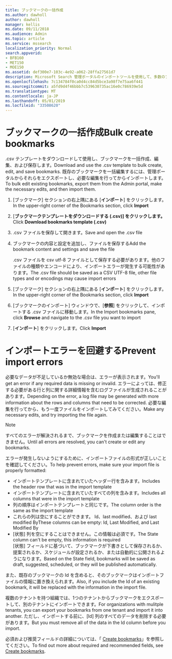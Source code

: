 ```yaml
---
title: ブックマークの一括作成
ms.author: dawholl
author: dawholl
manager: kellis
ms.date: 09/11/2018
ms.audience: Admin
ms.topic: article
ms.service: mssearch
localization_priority: Normal
search.appverid:
- BFB160
- MET150
- MOE150
ms.assetid: def300e7-103c-4e92-a062-28ffa27561d7
description: Microsoft Search 管理ポータルのインポートツールを使用して、多数のブックマークを一度に作成する
ms.openlocfilehash: 7c134784f0ca0d4cc84d5bce3a98f7e75aa6f441
ms.sourcegitcommit: a5fd9d4f46bbb7c539630735ac16e0c786939e5d
ms.translationtype: MT
ms.contentlocale: ja-JP
ms.lasthandoff: 05/01/2019
ms.locfileid: "33508620"
---
```

# <a name="bulk-create-bookmarks"></a><span data-ttu-id="3ec15-103">ブックマークの一括作成</span><span class="sxs-lookup"><span data-stu-id="3ec15-103">Bulk create bookmarks</span></span>

<span data-ttu-id="3ec15-104">.csv テンプレートをダウンロードして使用し、ブックマークを一括作成、編集、および保存します。</span><span class="sxs-lookup"><span data-stu-id="3ec15-104">Download and use the .csv template to bulk create, edit, and save bookmarks.</span></span> <span data-ttu-id="3ec15-105">既存のブックマークを一括編集するには、管理ポータルからそれらをエクスポートし、必要な編集を行ってからインポートします。</span><span class="sxs-lookup"><span data-stu-id="3ec15-105">To bulk edit existing bookmarks, export them from the Admin portal, make the necessary edits, and then import them.</span></span>
  
1. <span data-ttu-id="3ec15-106">[ブックマーク] セクションの右上隅にある [**インポート**] をクリックします。</span><span class="sxs-lookup"><span data-stu-id="3ec15-106">In the upper-right corner of the Bookmarks section, click **Import**</span></span>
    
2. <span data-ttu-id="3ec15-107">[**ブックマークテンプレートをダウンロードする (.csv)] をクリックします。**</span><span class="sxs-lookup"><span data-stu-id="3ec15-107">Click **Download bookmarks template (.csv)**</span></span>
    
3. <span data-ttu-id="3ec15-108">.csv ファイルを保存して開きます。</span><span class="sxs-lookup"><span data-stu-id="3ec15-108">Save and open the .csv file</span></span>
    
4. <span data-ttu-id="3ec15-109">ブックマークの内容と設定を追加し、ファイルを保存する</span><span class="sxs-lookup"><span data-stu-id="3ec15-109">Add the bookmark content and settings and save the file</span></span>

    <span data-ttu-id="3ec15-110">.csv ファイルを csv utf-8 ファイルとして保存する必要があります。他のファイルの種類やエンコードにより、インポートエラーが発生する可能性があります。</span><span class="sxs-lookup"><span data-stu-id="3ec15-110">The .csv file should be saved as a CSV UTF-8 file, other file types and or encodings may cause import errors</span></span>
    
5. <span data-ttu-id="3ec15-111">[ブックマーク] セクションの右上隅にある [**インポート**] をクリックします。</span><span class="sxs-lookup"><span data-stu-id="3ec15-111">In the upper-right corner of the Bookmarks section, click **Import**</span></span>
    
6. <span data-ttu-id="3ec15-112">[ブックマークのインポート] ウィンドウで、[**参照**] をクリックして、インポートする .csv ファイルに移動します。</span><span class="sxs-lookup"><span data-stu-id="3ec15-112">In the Import bookmarks pane, click **Browse** and navigate to the .csv file you want to import</span></span> 
    
7. <span data-ttu-id="3ec15-113">[**インポート**] をクリックします。</span><span class="sxs-lookup"><span data-stu-id="3ec15-113">Click **Import**</span></span>

# <a name="prevent-import-errors"></a><span data-ttu-id="3ec15-114">インポートエラーを回避する</span><span class="sxs-lookup"><span data-stu-id="3ec15-114">Prevent import errors</span></span>      
<span data-ttu-id="3ec15-115">必要なデータが不足しているか無効な場合は、エラーが表示されます。</span><span class="sxs-lookup"><span data-stu-id="3ec15-115">You'll get an error if any required data is missing or invalid.</span></span> <span data-ttu-id="3ec15-116">エラーによっては、修正する必要がある行と列に関する詳細情報を含むログファイルが生成されることがあります。</span><span class="sxs-lookup"><span data-stu-id="3ec15-116">Depending on the error, a log file may be generated with more information about the rows and columns that need to be corrected.</span></span> <span data-ttu-id="3ec15-117">必要な編集を行ってから、もう一度ファイルをインポートしてみてください。</span><span class="sxs-lookup"><span data-stu-id="3ec15-117">Make any necessary edits, and try importing the file again.</span></span>

> [!NOTE]
> <span data-ttu-id="3ec15-118">すべてのエラーが解決されるまで、ブックマークを作成または編集することはできません。</span><span class="sxs-lookup"><span data-stu-id="3ec15-118">Until all errors are resolved, you can't create or edit any bookmarks.</span></span> 

<span data-ttu-id="3ec15-119">エラーが発生しないようにするために、インポートファイルの形式が正しいことを確認してください。</span><span class="sxs-lookup"><span data-stu-id="3ec15-119">To help prevent errors, make sure your import file is properly formatted:</span></span>
- <span data-ttu-id="3ec15-120">インポートテンプレートに含まれていたヘッダー行を含みます。</span><span class="sxs-lookup"><span data-stu-id="3ec15-120">Includes the header row that was in the import template</span></span>
- <span data-ttu-id="3ec15-121">インポートテンプレートに含まれていたすべての列を含みます。</span><span class="sxs-lookup"><span data-stu-id="3ec15-121">Includes all columns that were in the import template</span></span>
- <span data-ttu-id="3ec15-122">列の順序はインポートテンプレートと同じです。</span><span class="sxs-lookup"><span data-stu-id="3ec15-122">The column order is the same as the import template</span></span>
- <span data-ttu-id="3ec15-123">これらの列は空にすることができます。 Id、last modified、および last modified By</span><span class="sxs-lookup"><span data-stu-id="3ec15-123">These columns can be empty: Id, Last Modified, and Last Modified By</span></span>
- <span data-ttu-id="3ec15-124">[状態] 列を空にすることはできません。この情報は必須です。</span><span class="sxs-lookup"><span data-stu-id="3ec15-124">The State column can't be empty, this information is required</span></span>  
<span data-ttu-id="3ec15-125">[状態] フィールドに基づいて、ブックマークが下書きとして保存されるか、提案されるか、スケジュールが設定されるか、または自動的に公開されるようになります。</span><span class="sxs-lookup"><span data-stu-id="3ec15-125">Based on the State field, bookmarks will be saved as draft, suggested, scheduled, or they will be published automatically.</span></span>

<span data-ttu-id="3ec15-126">また、既存のブックマークの Id を含めると、そのブックマークはインポートファイルの情報に置き換えられます。</span><span class="sxs-lookup"><span data-stu-id="3ec15-126">Also, if you include the Id of an existing bookmark, it will be replaced with the information in the import file.</span></span>

<span data-ttu-id="3ec15-127">複数のテナントを持つ組織では、1つのテナントからブックマークをエクスポートして、別のテナントにインポートできます。</span><span class="sxs-lookup"><span data-stu-id="3ec15-127">For organizations with mulitple tenants, you can export your bookmarks from one tenant and import it into another.</span></span> <span data-ttu-id="3ec15-128">ただし、インポートする前に、[Id] 列のすべてのデータを削除する必要があります。</span><span class="sxs-lookup"><span data-stu-id="3ec15-128">But you must remove all of the data in the Id column before you import.</span></span>

<span data-ttu-id="3ec15-129">必須および推奨フィールドの詳細については、「 [Create bookmarks](create-bookmarks.md)」を参照してください。</span><span class="sxs-lookup"><span data-stu-id="3ec15-129">To find out more about required and recommended fields, see [Create bookmarks](create-bookmarks.md).</span></span>
